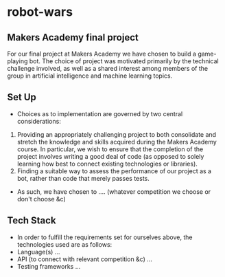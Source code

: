 # robot-wars

## Makers Academy final project

For our final project at Makers Academy we have chosen to build a game-playing bot.
The choice of project was motivated primarily by the technical challenge involved, as well
as a shared interest among members of the group in artificial intelligence and machine learning topics.

## Set Up
- Choices as to implementation are governed by two central considerations:
1. Providing an appropriately challenging project to both consolidate and stretch the knowledge and skills
acquired during the Makers Academy course. In particular, we wish to ensure that the completion of the project
involves writing a good deal of code (as opposed to solely learning how best to connect existing technologies or libraries).
2. Finding a suitable way to assess the performance of our project as a bot, rather than code that merely passes tests.

- As such, we have chosen to .... (whatever competition we choose or don't choose &c)


## Tech Stack
- In order to fulfill the requirements set for ourselves above, the technologies used are as follows:
- Language(s) ...
- API (to connect with relevant competition &c) ...
- Testing frameworks ...
